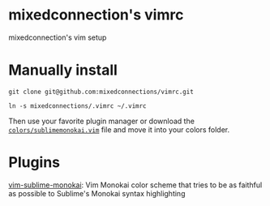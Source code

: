 # mixedconnection's vimrc

mixedconnection's vim setup

# Manually install
    git clone git@github.com:mixedconnections/vimrc.git

    ln -s mixedconnections/.vimrc ~/.vimrc
    
Then use your favorite plugin manager or download the [`colors/sublimemonokai.vim`](https://raw.githubusercontent.com/erichdongubler/vim-sublime-monokai/master/colors/sublimemonokai.vim)
file and move it into your colors folder.

# Plugins

[vim-sublime-monokai](https://github.com/erichdongubler/vim-sublime-monokai):  Vim Monokai color scheme that tries to be as faithful as possible to Sublime's Monokai syntax highlighting
